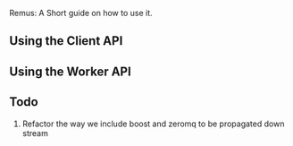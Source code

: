 Remus: A Short guide on how to use it.


## Using the Client  API ##


## Using the Worker API  ##



## Todo ##

1. Refactor the way we include boost and zeromq to be propagated down stream
